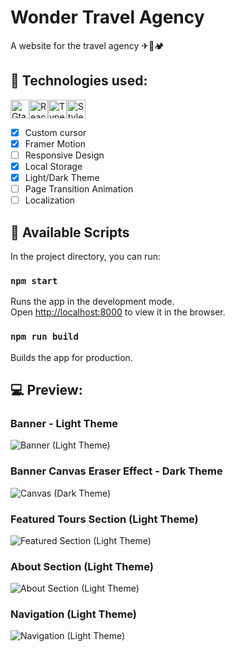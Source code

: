# Wonder Travel Agency
A website for the travel agency ✈🌋🏕

## 🚀 Technologies used:
<img src="https://img.shields.io/badge/Gatsby-%23663399.svg?style=for-the-badge&logo=gatsby&logoColor=white" alt="Gtasby icon" height="30" /><img src="https://img.shields.io/badge/react-%2320232a.svg?style=for-the-badge&logo=react&logoColor=%2361DAFB" alt="React icon" height="30" /><img src="https://img.shields.io/badge/typescript-%23007ACC.svg?style=for-the-badge&logo=typescript&logoColor=white" alt="Typescript icon" height="30" /><img src="https://img.shields.io/badge/styled--components-DB7093?style=for-the-badge&logo=styled-components&logoColor=white" alt="Styled Components" height="30" />

- [x] Custom cursor
- [x] Framer Motion
- [ ] Responsive Design
- [x] Local Storage
- [x] Light/Dark Theme
- [ ] Page Transition Animation
- [ ] Localization
    
## 📃 Available Scripts

In the project directory, you can run:

### `npm start`

Runs the app in the development mode.<br />
Open [http://localhost:8000](http://localhost:8000) to view it in the browser.

### `npm run build`

Builds the app for production.<br />

## 💻 Preview:
### Banner - Light Theme
<img src="https://i.ibb.co/nwjr5j5/wonder-travel-banner-light.jpg" alt="Banner (Light Theme)" />

### Banner Canvas Eraser Effect - Dark Theme
<img src="https://i.ibb.co/RTwnfgg/wonder-travel-canvas-night.jpg" alt="Canvas (Dark Theme)" />

### Featured Tours Section (Light Theme)
<img src="https://i.ibb.co/DkmfPFH/wonder-travel-featured.jpg" alt="Featured Section (Light Theme)" />

### About Section (Light Theme)
<img src="https://i.ibb.co/3RDrn0t/wonder-travel-services.jpg" alt="About Section (Light Theme)" />

### Navigation (Light Theme)
<img src="https://i.ibb.co/9ydjPg0/wonder-travel-navigation.jpg" alt="Navigation (Light Theme)" />

